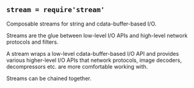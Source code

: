 
## `stream = require'stream'`

Composable streams for string and cdata-buffer-based I/O.

Streams are the glue between low-level I/O APIs and high-level network
protocols and filters.

A stream wraps a low-level cdata-buffer-based I/O API and provides various
higher-level I/O APIs that network protocols, image decoders, decompressors
etc. are more comfortable working with.

Streams can be chained together.

